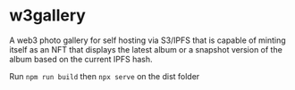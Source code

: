 # w3gallery
A web3 photo gallery for self hosting via S3/IPFS that is capable of minting itself as an NFT that displays the latest album or a snapshot version of the album based on the current IPFS hash.

Run `npm run build` then `npx serve` on the dist folder
